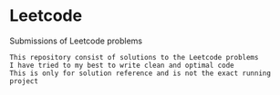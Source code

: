 # Leetcode
Submissions of Leetcode problems

```
This repository consist of solutions to the Leetcode problems
I have tried to my best to write clean and optimal code
This is only for solution reference and is not the exact running project
```
